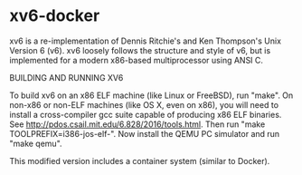# xv6-docker
xv6 is a re-implementation of Dennis Ritchie's and Ken Thompson's Unix
Version 6 (v6).  xv6 loosely follows the structure and style of v6,
but is implemented for a modern x86-based multiprocessor using ANSI C.

BUILDING AND RUNNING XV6

To build xv6 on an x86 ELF machine (like Linux or FreeBSD), run
"make". On non-x86 or non-ELF machines (like OS X, even on x86), you
will need to install a cross-compiler gcc suite capable of producing
x86 ELF binaries. See http://pdos.csail.mit.edu/6.828/2016/tools.html.
Then run "make TOOLPREFIX=i386-jos-elf-". Now install the QEMU PC
simulator and run "make qemu".

This modified version includes a container system (similar to Docker).
